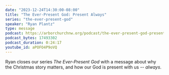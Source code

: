 ```yaml
---
date: "2023-12-24T14:30:00-08:00"
title: "The Ever-Present God: Present Always"
series: "the-ever-present-god"
speaker: "Ryan Plantz"
type: message
podcast: https://arborchurchnw.org/podcast/the-ever-present-god-present-always.mp3
podcast_bytes: 17493302
podcast_duration: 0:24:17
youtube_id: aPOFO4P9oVQ
---
```


Ryan closes our series _The Ever-Present God_ with a message about why the Christmas story matters, and how our God is present with us -- _always_.


